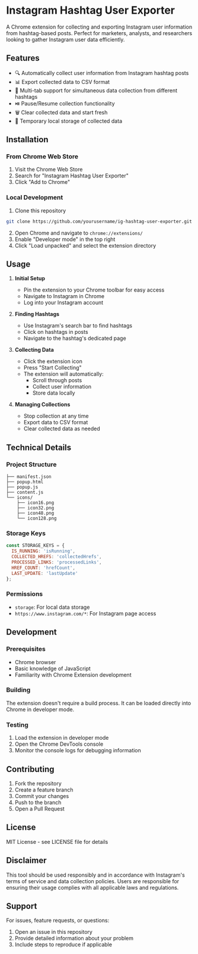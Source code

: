 # Instagram Hashtag User Exporter

A Chrome extension for collecting and exporting Instagram user information from hashtag-based posts. Perfect for marketers, analysts, and researchers looking to gather Instagram user data efficiently.

## Features

- 🔍 Automatically collect user information from Instagram hashtag posts
- 📊 Export collected data to CSV format
- 🔄 Multi-tab support for simultaneous data collection from different hashtags
- ⏯️ Pause/Resume collection functionality
- 🗑️ Clear collected data and start fresh
- 💾 Temporary local storage of collected data

## Installation

### From Chrome Web Store
1. Visit the Chrome Web Store
2. Search for "Instagram Hashtag User Exporter"
3. Click "Add to Chrome"

### Local Development
1. Clone this repository
```bash
git clone https://github.com/yourusername/ig-hashtag-user-exporter.git
```
2. Open Chrome and navigate to `chrome://extensions/`
3. Enable "Developer mode" in the top right
4. Click "Load unpacked" and select the extension directory

## Usage

1. **Initial Setup**
   - Pin the extension to your Chrome toolbar for easy access
   - Navigate to Instagram in Chrome
   - Log into your Instagram account

2. **Finding Hashtags**
   - Use Instagram's search bar to find hashtags
   - Click on hashtags in posts
   - Navigate to the hashtag's dedicated page

3. **Collecting Data**
   - Click the extension icon
   - Press "Start Collecting"
   - The extension will automatically:
     - Scroll through posts
     - Collect user information
     - Store data locally

4. **Managing Collections**
   - Stop collection at any time
   - Export data to CSV format
   - Clear collected data as needed

## Technical Details

### Project Structure
```
├── manifest.json
├── popup.html
├── popup.js
├── content.js
└── icons/
    ├── icon16.png
    ├── icon32.png
    ├── icon48.png
    └── icon128.png
```

### Storage Keys
```javascript
const STORAGE_KEYS = {
  IS_RUNNING: 'isRunning',
  COLLECTED_HREFS: 'collectedHrefs',
  PROCESSED_LINKS: 'processedLinks',
  HREF_COUNT: 'hrefCount',
  LAST_UPDATE: 'lastUpdate'
};
```

### Permissions
- `storage`: For local data storage
- `https://www.instagram.com/*`: For Instagram page access

## Development

### Prerequisites
- Chrome browser
- Basic knowledge of JavaScript
- Familiarity with Chrome Extension development

### Building
The extension doesn't require a build process. It can be loaded directly into Chrome in developer mode.

### Testing
1. Load the extension in developer mode
2. Open the Chrome DevTools console
3. Monitor the console logs for debugging information

## Contributing

1. Fork the repository
2. Create a feature branch
3. Commit your changes
4. Push to the branch
5. Open a Pull Request

## License

MIT License - see LICENSE file for details

## Disclaimer

This tool should be used responsibly and in accordance with Instagram's terms of service and data collection policies. Users are responsible for ensuring their usage complies with all applicable laws and regulations.

## Support

For issues, feature requests, or questions:
1. Open an issue in this repository
2. Provide detailed information about your problem
3. Include steps to reproduce if applicable

